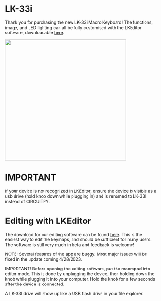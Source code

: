 # LK-33i
Thank you for purchasing the new LK-33i Macro Keyboard! The functions, image, and LED lighting can all be fully customised with the LKEditor software, downloadable [here](https://github.com/chrisg20/KMK4cgM/releases/tag/v1.0).

<img src="https://i.etsystatic.com/36617648/r/il/9dfb82/4751558020/il_794xN.4751558020_27wn.jpg" width="400">

# IMPORTANT
If your device is not recognized in LKEditor, ensure the device is visible as a usb drive (hold knob down while plugging in) and is renamed to LK-33I instead of CIRCUITPY.

# Editing with LKEditor

The download for our editing software can be found [here](https://github.com/chrisg20/KMK4cgM/releases/tag/v1.0). This is the easiest way to edit the keymaps, and should be sufficient for many users. The software is still very much in beta and feedback is welcome!

NOTE: Several features of the app are buggy. Most major issues will be fixed in the update coming 4/28/2023.

IMPORTANT! Before opening the editing software, put the macropad into editor mode. This is done by unplugging the device, then holding down the knob while plugging it into your computer. Hold the knob for a few seconds after the device is connected.

A LK-33I drive will show up like a USB flash drive in your file explorer.

